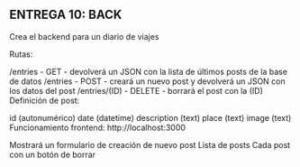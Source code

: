 
## ENTREGA 10: BACK

Crea el backend para un diario de viajes

Rutas:

/entries - GET - devolverá un JSON con la lista de últimos posts de la base de datos
/entries - POST - creará un nuevo post y devolverá un JSON con los datos del post
/entries/(ID) - DELETE - borrará el post con la (ID)
Definición de post:

id (autonumérico)
date (datetime)
description (text)
place (text)
image (text)
Funcionamiento frontend: http://localhost:3000

Mostrará un formulario de creación de nuevo post
Lista de posts
Cada post con un botón de borrar


































